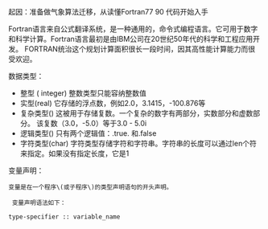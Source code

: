 起因：准备做气象算法迁移，从读懂Fortran77 90 代码开始入手

Fortran语言来自公式翻译系统，是一种通用的，命令式编程语言。它可用于数字和科学计算。Fortran语言最初是由IBM公司在20世纪50年代的科学和工程应用开发。 FORTRAN统治这个规划计算面积很长一段时间，因其高性能计算能力而很受欢迎。

数据类型：

* 整型 \( integer\) 整数类型只能容纳整数值
* 实型\(real\) 它存储的浮点数，例如2.0，3.1415，-100.876等
* 复杂类型\(\)  这被用于存储复数。一个复杂的数字有两部分，实数部分和虚数部分。 该复数（3.0，-5.0）等于3.0 - 5.0i
* 逻辑类型\(\)  只有两个逻辑值：.true. 和.false
* 字符类型\(char\) 字符类型存储字符和字符串。字符串的长度可以通过len个符来指定。如果没有指定长度，它是1

变量声明：

    变量是在一个程序\(或子程序\)的类型声明语句的开头声明。

     变量声明语法如下：

```
type-specifier :: variable_name
```

  


  


